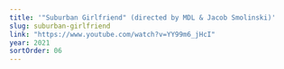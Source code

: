 ```yaml
---
title: '"Suburban Girlfriend" (directed by MDL & Jacob Smolinski)'
slug: suburban-girlfriend
link: "https://www.youtube.com/watch?v=YY99m6_jHcI"
year: 2021
sortOrder: 06
---
```

